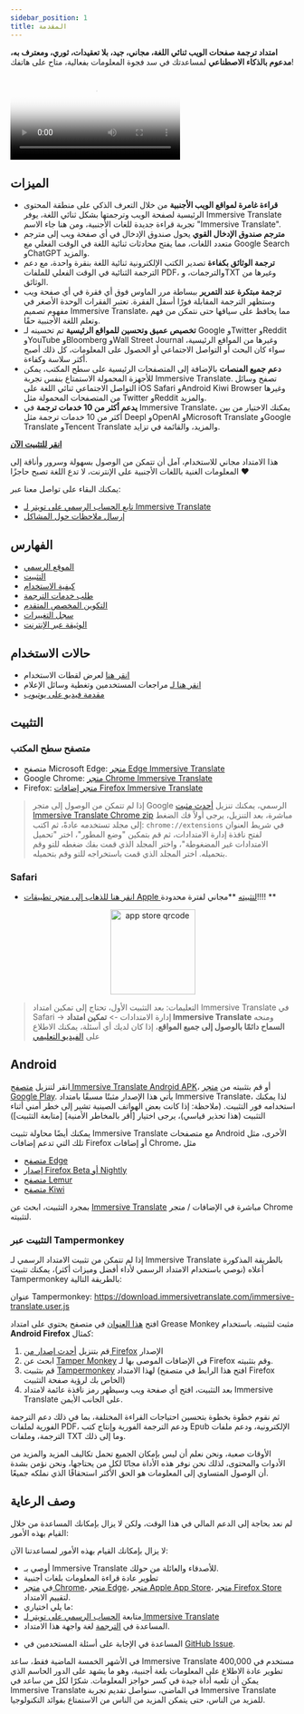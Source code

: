 ```yaml
---
sidebar_position: 1
title: المقدمة
---
```


**امتداد ترجمة صفحات الويب ثنائي اللغة، مجاني، جيد، بلا تعقيدات، ثوري، ومعترف به، مدعوم بالذكاء الاصطناعي** لمساعدتك في سد فجوة المعلومات بفعالية، متاح على هاتفك!

<video
  controls
  poster="https://immersivetranslate.com/assets/price/video-poster-en.png"
  src="https://s.immersivetranslate.com/assets/uploads/en-kefVSe.mp4"
/>

## الميزات

- **قراءة غامرة لمواقع الويب الأجنبية** من خلال التعرف الذكي على منطقة المحتوى الرئيسية لصفحة الويب وترجمتها بشكل ثنائي اللغة، يوفر Immersive Translate تجربة قراءة جديدة للغات الأجنبية، ومن هنا جاء الاسم "Immersive Translate".
- **مترجم صندوق الإدخال القوي** يحول صندوق الإدخال في أي صفحة ويب إلى مترجم متعدد اللغات، مما يفتح محادثات ثنائية اللغة في الوقت الفعلي مع Google Search وChatGPT والمزيد.
- **ترجمة الوثائق بكفاءة** تصدير الكتب الإلكترونية ثنائية اللغة بنقرة واحدة، مع دعم الترجمة الثنائية في الوقت الفعلي للملفات PDF، والترجمات، وTXT وغيرها من الوثائق.
- **ترجمة مبتكرة عند التمرير** ببساطة مرر الماوس فوق أي فقرة في أي صفحة ويب وستظهر الترجمة المقابلة فورًا أسفل الفقرة. تعتبر الفقرات الوحدة الأصغر في مفهوم تصميم Immersive Translate، مما يحافظ على سياقها حتى نتمكن من فهم وتعلم اللغة الأجنبية حقًا.
- **تخصيص عميق وتحسين للمواقع الرئيسية** تم تحسينه لـ Google وTwitter وReddit وYouTube وBloomberg وWall Street Journal وغيرها من المواقع الرئيسية، سواء كان البحث أو التواصل الاجتماعي أو الحصول على المعلومات، كل ذلك أصبح أكثر سلاسة وكفاءة.
- **دعم جميع المنصات** بالإضافة إلى المتصفحات الرئيسية على سطح المكتب، يمكن للأجهزة المحمولة الاستمتاع بنفس تجربة Immersive Translate. تصفح وسائل التواصل الاجتماعي ثنائي اللغة على iOS Safari وAndroid Kiwi Browser وغيرها من المتصفحات المحمولة مثل Twitter وReddit والمزيد.
- **يدعم أكثر من 10 خدمات ترجمة** في Immersive Translate، يمكنك الاختيار من بين أكثر من 10 خدمات ترجمة مثل Deepl وOpenAI وMicrosoft Translate وGoogle Translate وTencent Translate والمزيد، والقائمة في تزايد.

[**انقر للتثبيت الآن**](/docs/installation/)

هذا الامتداد مجاني للاستخدام، آمل أن تتمكن من الوصول بسهولة وسرور وأناقة إلى المعلومات الغنية باللغات الأجنبية على الإنترنت، لا تدع اللغة تصبح حاجزًا ❤️

يمكنك البقاء على تواصل معنا عبر:

<!-- - [اشترك في Immersive Translate عبر البريد الإلكتروني](https://immersivetranslate.substack.com/) للحصول على آخر التحديثات والمزايا في الوقت المناسب. -->

- [تابع الحساب الرسمي على تويتر لـ Immersive Translate](https://twitter.com/immersivetrans)
  <!-- - [تابع قناة تيليجرام](https://t.me/immersivetranslate) لتلقي آخر الأخبار! -->
  <!-- - [انضم إلى مجموعة تيليجرام](https://t.me/+rq848Z09nehlOTgx) للمشاركة في مناقشات حول الميزات. -->
- [إرسال ملاحظات حول المشاكل](https://github.com/immersive-translate/immersive-translate/issues/)

## الفهارس

- [الموقع الرسمي](https://immersivetranslate.com/en/?force=1)
- [التثبيت](/docs/installation/)
- [كيفية الاستخدام](/docs/usage/)
- [طلب خدمات الترجمة](/docs/services/)
- [التكوين المخصص المتقدم](/docs/advanced/)
- [سجل التغييرات](/docs/CHANGELOG/)
- [الوثيقة عبر الإنترنت](/docs/)

## حالات الاستخدام

<!-- - [تعرف على التغييرات التي حدثت للمستخدم شياو تشانغ بعد شهر من استخدام Immersive Translate](#user-xiao-zhangs-story) -->

- [انقر هنا](/docs/usecase/) لعرض لقطات الاستخدام
- [انقر هنا لـ](/docs/review/) مراجعات المستخدمين وتغطية وسائل الإعلام
- [مقدمة فيديو على يوتيوب](https://www.youtube.com/watch?v=SHznc5kQCM4&ab_channel=ImmersiveTranslate)

## التثبيت

### متصفح سطح المكتب

- متصفح Microsoft Edge: [متجر Edge Immersive Translate](https://microsoftedge.microsoft.com/addons/detail/amkbmndfnliijdhojkpoglbnaaahippg)
- Google Chrome: [متجر Chrome Immersive Translate](https://chrome.google.com/webstore/detail/immersive-translate/bpoadfkcbjbfhfodiogcnhhhpibjhbnh)
- Firefox: [متجر إضافات Firefox Immersive Translate](https://addons.mozilla.org/firefox/addon/immersive-translate/)

> إذا لم تتمكن من الوصول إلى متجر Google الرسمي، يمكنك تنزيل [أحدث مثبت Immersive Translate Chrome zip](https://download.immersivetranslate.com/latest/chrome-immersive-translate.zip) مباشرة، بعد التنزيل، يرجى أولاً فك الضغط إلى مجلد تستخدمه عادةً، ثم اكتب: `chrome://extensions` في شريط العنوان لفتح نافذة إدارة الامتدادات، ثم قم بتمكين "وضع المطور"، اختر "تحميل الامتدادات غير المضغوطة"، واختر المجلد الذي قمت بفك ضغطه للتو وقم بتحميله. اختر المجلد الذي قمت باستخراجه للتو وقم بتحميله.

### Safari

- [انقر هنا للذهاب إلى متجر تطبيقات Apple لتثبيته](https://apps.apple.com/app/immersive-translate/id6447957425) \*\*مجاني لفترة محدودة!!!! \*\*

<div align="center">
<img src="https://s.immersivetranslate.com/static/official-static/assets/immersive-app-store.png" width="150" alt="app store qrcode" />
</div>

> التعليمات: بعد التثبيت الأول، تحتاج إلى تمكين امتداد Immersive Translate في Safari -> إدارة الامتدادات -> **تمكين امتداد Immersive Translate** ومنحه **السماح دائمًا بالوصول إلى جميع المواقع**، إذا كان لديك أي أسئلة، يمكنك الاطلاع على [الفيديو التعليمي](https://s.immersivetranslate.com/videos/ios_safari_turorial_en.mp4)

## Android

انقر لتنزيل [متصفح Immersive Translate Android APK](https://immersivetranslate.com/android/)، أو قم بتثبيته من [متجر Google Play](https://play.google.com/store/apps/details?id=com.immersivetranslate.browser&utm_campaign=official). يأتي هذا الإصدار مثبتًا مسبقًا بامتداد Immersive Translate، لذا يمكنك استخدامه فور التثبيت. (ملاحظة: إذا كانت بعض الهواتف الصينية تشير إلى خطر أمني أثناء التثبيت (هذا تحذير قياسي)، يرجى اختيار [أقر بالمخاطر الأمنية] [متابعة التثبيت])

يمكنك أيضًا محاولة تثبيت Immersive Translate مع متصفحات Android الأخرى، مثل تلك التي تدعم إضافات Firefox أو إضافات Chrome، مثل

- [متصفح Edge](https://www.microsoft.com/edge/emmx/immersivetranslatecollaboration)
- [إصدار Firefox Beta أو Nightly](https://www.mozilla.org/firefox/channel/android/)
- [متصفح Lemur](https://lemurbrowser.com/)
- [متصفح Kiwi](https://kiwibrowser.com/)

بمجرد التثبيت، ابحث عن [Immersive Translate](https://chrome.google.com/webstore/detail/immersive-translate/bpoadfkcbjbfhfodiogcnhhhpibjhbnh) مباشرة في الإضافات / متجر Chrome لتثبيته.

### التثبيت عبر Tampermonkey

إذا لم تتمكن من تثبيت الامتداد الرسمي لـ Immersive Translate بالطريقة المذكورة أعلاه (نوصي باستخدام الامتداد الرسمي لأداء أفضل وميزات أكثر)، يمكنك تثبيت Tampermonkey بالطريقة التالية:

عنوان Tampermonkey: https://download.immersivetranslate.com/immersive-translate.user.js

افتح [هذا العنوان](https://download.immersivetranslate.com/immersive-translate.user.js) في متصفح يحتوي على امتداد Grease Monkey مثبت لتثبيته. باستخدام **Android Firefox** كمثال:

1. قم بتنزيل [أحدث إصدار من Firefox](https://www.mozilla.org/firefox/browsers/mobile/android/) الإصدار
2. ابحث عن [Tamper Monkey](https://www.tampermonkey.net/) في الإضافات الموصى بها لـ Firefox وقم بتثبيته.
3. قم بتثبيت [Tampermonkey](https://download.immersivetranslate.com/immersive-translate.user.js) لهذا الامتداد (افتح هذا الرابط في متصفح Firefox الخاص بك لرؤية صفحة التثبيت)
4. بعد التثبيت، افتح أي صفحة ويب وسيظهر رمز نافذة عائمة لامتداد Immersive Translate على الجانب الأيمن.

ثم نقوم خطوة بخطوة بتحسين احتياجات القراءة المختلفة، بما في ذلك دعم الترجمة الفورية لملفات PDF، ودعم الترجمة الفورية وإنتاج كتب Epub الإلكترونية، ودعم ملفات الترجمة، وملفات TXT وما إلى ذلك.

الأوقات صعبة، ونحن نعلم أن ليس بإمكان الجميع تحمل تكاليف المزيد والمزيد من الأدوات والمحتوى، لذلك نحن نوفر هذه الأداة مجانًا لكل من يحتاجها، ونحن نؤمن بشدة أن الوصول المتساوي إلى المعلومات هو الحق الأكثر استحقاقًا الذي نملكه جميعًا.

## وصف الرعاية

لم نعد بحاجة إلى الدعم المالي في هذا الوقت، ولكن لا يزال بإمكانك المساعدة من خلال القيام بهذه الأمور:

لا يزال بإمكانك القيام بهذه الأمور لمساعدتنا الآن:

- أوصي بـ Immersive Translate للأصدقاء والعائلة من حولك.
- تطوير عادة قراءة المعلومات بلغات أجنبية
- في [متجر Chrome](https://chrome.google.com/webstore/detail/immersive-translate/bpoadfkcbjbfhfodiogcnhhhpibjhbnh)، [متجر Edge](https://microsoftedge.microsoft.com/addons/detail/immersive-translate-web-/amkbmndfnliijdhojkpoglbnaaahippg)، [متجر Apple App Store](https://apps.apple.com/app/id6447957425)، [متجر Firefox Store](https://addons.mozilla.org/firefox/addon/immersive-translate/) لتقييم الامتداد.
- ما يلي اختياري:
  <!-- - الاشتراك في [البريد الإلكتروني الرسمي لـ Immersive Translate](https://immersivetranslate.substack.com/) -->
  <!-- - [الانضمام إلى قناة Telegram](https://t.me/immersivetranslate) -->
- متابعة [الحساب الرسمي على تويتر لـ Immersive Translate](https://twitter.com/immersivetrans)
- المساعدة في [الترجمة](https://crowdin.com/project/immersive-translate) لغة واجهة هذا الامتداد.
<!-- - المساعدة في الإجابة على أسئلة المستخدمين في [مجموعات Telegram](https://t.me/+rq848Z09nehlOTgx). -->
- المساعدة في الإجابة على أسئلة المستخدمين في [GitHub Issue](https://github.com/immersive-translate/immersive-translate/issues).

في الأشهر الخمسة الماضية فقط، ساعد Immersive Translate 400,000 مستخدم في تطوير عادة الاطلاع على المعلومات بلغة أجنبية، وهو ما يشهد على الدور الحاسم الذي يمكن أن تلعبه أداة جيدة في كسر حواجز المعلومات. شكرًا لكل من ساعد في Immersive Translate في الماضي، سنواصل تقديم تجربة Immersive Translate للمزيد من الناس، حتى يتمكن المزيد من الناس من الاستمتاع بفوائد التكنولوجيا.
